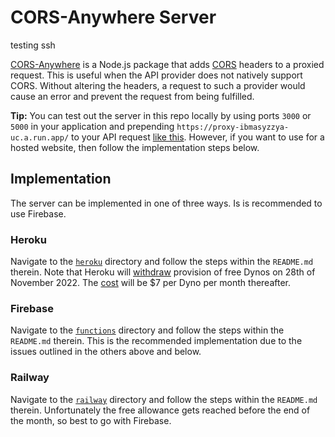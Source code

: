 # CORS-Anywhere Server

testing ssh

[CORS-Anywhere](https://www.npmjs.com/package/cors-anywhere) is a Node.js package that adds [CORS](https://developer.mozilla.org/en-US/docs/Web/HTTP/CORS) headers to a proxied request. This is useful when the API provider does not natively support CORS. Without altering the headers, a request to such a provider would cause an error and prevent the request from being fulfilled.

**Tip:** You can test out the server in this repo locally by using ports `3000` or `5000` in your application and prepending `https://proxy-ibmasyzzya-uc.a.run.app/` to your API request [like this](https://github.com/Isoaxe/ravenous/blob/master/src/util/searchYelp.js#L10). However, if you want to use for a hosted website, then follow the implementation steps below.

## Implementation

The server can be implemented in one of three ways. Is is recommended to use Firebase.

### Heroku

Navigate to the [`heroku`](https://github.com/Isoaxe/cors-server/tree/master/heroku) directory and follow the steps within the `README.md` therein. Note that Heroku will [withdraw](https://devcenter.heroku.com/articles/free-dyno-hours) provision of free Dynos on 28th of November 2022. The [cost](https://www.heroku.com/pricing) will be $7 per Dyno per month thereafter.

### Firebase

Navigate to the [`functions`](https://github.com/Isoaxe/cors-server/tree/master/functions) directory and follow the steps within the `README.md` therein. This is the recommended implementation due to the issues outlined in the others above and below.

### Railway

Navigate to the [`railway`](https://github.com/Isoaxe/cors-server/tree/master/railway) directory and follow the steps within the `README.md` therein. Unfortunately the free allowance gets reached before the end of the month, so best to go with Firebase.
